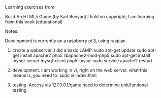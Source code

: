 Learning exercises from:

Build An HTML5 Game 
(by Karl Bunyan)
I hold no copyright; I am learning from this book (educational)


Notes:

Development is currently on a raspberry pi 3, using raspian. 
1. create a webserver. I did a basic LAMP.
sudo apt-get update
sudo apt-get install apache2 php5 libapache2-mod-php5
sudo apt-get install mysql-server mysql-client php5-mysql
sudo service apache2 restart

2. development. I am working in vi, right on the web server.
what this means is, you need to:
   sudo vi index.html

3. testing. Access via 127.0.0.1/game
need to determine unit/funtional testing.


